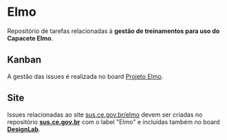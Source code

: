 # Elmo
Repositório de tarefas relacionadas à <b>gestão de treinamentos para uso do Capacete Elmo</b>.

## Kanban
A gestão das issues é realizada no board <a href=https://github.com/orgs/EscolaDeSaudePublica/projects/44>Projeto Elmo</a>.

## Site
Issues relacionadas ao site <a href=https://sus.ce.gov.br/elmo>sus.ce.gov.br/elmo</a> devem ser criadas no repositório <a href=https://github.com/EscolaDeSaudePublica/sus.ce.gov.br><b>sus.ce.gov.br</b></a> com o label "Elmo" e incluídas também no board <a href=https://github.com/orgs/EscolaDeSaudePublica/projects/30><b>DesignLab</b></a>.
